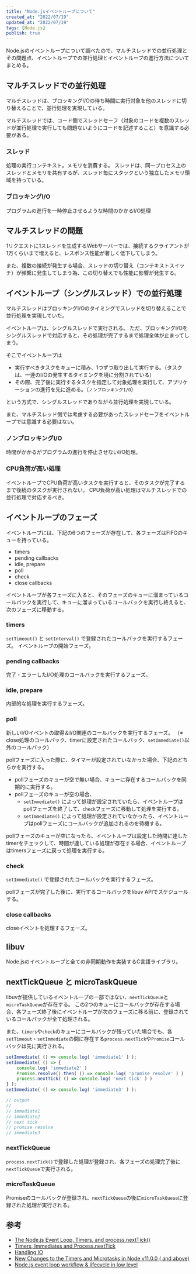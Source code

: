 ```yaml
---
title: "Node.jsイベントループについて"
created_at: "2022/07/19"
updated_at: "2022/07/19"
tags: [Node.js]
publish: true
---
```


Node.jsのイベントループについて調べたので、マルチスレッドでの並行処理とその問題点、イベントループでの並行処理とイベントループの進行方法についてまとめる。

## マルチスレッドでの並行処理

マルチスレッドは、ブロッキングI/Oの待ち時間に実行対象を他のスレッドに切り替えることで、並行処理を実現している。

マルチスレッドでは、コード側でスレッドセーフ（対象のコードを複数のスレッドが並行処理で実行しても問題ないようにコードを記述すること）を意識する必要がある。

### スレッド

処理の実行コンテキスト。メモリを消費する。
スレッドは、同一プロセス上のスレッドとメモリを共有するが、スレッド毎にスタックという独立したメモリ領域を持っている。

### ブロッキングI/O

プログラムの進行を一時停止させるような時間のかかるI/O処理

## マルチスレッドの問題

1リクエストに1スレッドを生成するWebサーバーでは、接続するクライアントが1万くらいまで増えると、レスポンス性能が著しく低下してしまう。

また、複数の接続が発生する場合、スレッドの切り替え（コンテキストスイッチ）が頻繫に発生してしまう為、この切り替えでも性能に影響が発生する。

## イベントループ（シングルスレッド）での並行処理

マルチスレッドはブロッキングI/Oのタイミングでスレッドを切り替えることで並行処理を実現していた。

イベントループは、シングルスレッドで実行される。
ただ、ブロッキングI/Oをシングルスレッドで対応すると、その処理が完了するまで処理全体が止まってしまう。

そこでイベントループは

- 実行すべきタスクをキューに積み、1つずつ取り出して実行する。（タスクは、一連のI/Oの発生するタイミングを境に分割されている）
- その際、完了後に実行するタスクを指定して対象処理を実行して、アプリケーションの進行を先に進める。（`ノンブロッキングI/O`）

という方式で、シングルスレッドでありながら並行処理を実現している。

また、マルチスレッド側では考慮する必要があったスレッドセーフをイベントループでは意識する必要はない。

### ノンブロッキングI/O

時間がかかるがプログラムの進行を停止させないI/O処理。

### CPU負荷が高い処理

イベントループでCPU負荷が高いタスクを実行すると、そのタスクが完了するまで後続のタスクが実行されない。
CPU負荷が高い処理はマルチスレッドでの並行処理で対応するべき。

## イベントループのフェーズ

イベントループには、下記の6つのフェーズが存在して、各フェーズはFIFOのキューを持っている。

- timers
- pending callbacks
- idle, prepare
- poll
- check
- close callbacks

イベントループが各フェーズに入ると、そのフェーズのキューに溜まっているコールバックを実行して、キューに溜まっているコールバックを実行し終えると、次のフェーズに移動する。

### timers

`setTimeout()` と `setInterval()` で登録されたコールバックを実行するフェーズ。
イベントループの開始フェーズ。

### pending callbacks

完了・エラーしたI/O処理のコールバックを実行するフェーズ。

### idle, prepare

内部的な処理を実行するフェーズ。

### poll

新しいI/Oイベントの取得＆I/O関連のコールバックを実行するフェーズ。
（※ close処理のコールバック、timerに設定されたコールバック、`setImmediate()`以外のコールバック）

pollフェーズに入った際に、タイマーが設定されていなかった場合、下記のどちらかを実行する。

- pollフェーズのキューが空で無い場合、キューに存在するコールバックを同期的に実行する。
- pollフェーズのキューが空の場合、
    - `setImmediate()` によって処理が設定されていたら、イベントループはpollフェーズを終了して、`check`フェーズに移動して処理を実行する。
    - `setImmediate()` によって処理が設定されていなかったら、イベントループはpollフェーズにコールバックが追加されるのを待機する。

pollフェーズのキューが空になったら、イベントループは設定した時間に達したtimerをチェックして、時間が達している処理が存在する場合、イベントループはtimersフェーズに戻って処理を実行する。

### check

`setImmediate()` で登録されたコールバックを実行するフェーズ。

pollフェーズが完了した後に、実行するコールバックをlibuv APIでスケジュールする。

### close callbacks

closeイベントを処理するフェーズ。

## libuv

Node.jsのイベントループと全ての非同期動作を実装するC言語ライブラリ。

## nextTickQueue と microTaskQueue

libuvが提供しているイベントループの一部ではない、`nextTickQueue`と`microTaskQueue`が存在する。
この2つのキューにコールバックが存在する場合、各フェーズ終了後にイベントループが次のフェーズに移る前に、登録されているコールバックが全て処理される。

また、`timers`や`check`のキューにコールバックが残っていた場合でも、各`setTimeout`・`setImmediate`の間に存在する`process.nextTick`や`Promise`コールバックは先に実行される。

```javascript
setImmediate( () => console.log( 'immediate1' ) );
setImmediate( () => {
    console.log( 'immediate2' )
    Promise.resolve().then( () => console.log( 'promise resolve' ) )
    process.nextTick( () => console.log( 'next tick' ) )
} );
setImmediate( () => console.log( 'immediate3' ) );

// output
//
// immediate1
// immediate2
// next tick
// promise resolve
// immediate3
```

### nextTickQueue

`process.nextTick()`で登録した処理が登録され、各フェーズの処理完了後に`nextTickQueue`で実行される。

### microTaskQueue

Promiseのコールバックが登録され、`nextTickQueue`の後に`microTaskQueue`に登録された処理が実行される。

## 参考

- [The Node.js Event Loop, Timers, and process.nextTick()](https://nodejs.org/ja/docs/guides/event-loop-timers-and-nexttick/)
- [Timers, Immediates and Process.nextTick](https://blog.insiderattack.net/timers-immediates-and-process-nexttick-nodejs-event-loop-part-2-2c53fd511bb3)
- [Handling IO](https://blog.insiderattack.net/handling-io-nodejs-event-loop-part-4-418062f917d1)
- [New Changes to the Timers and Microtasks in Node v11.0.0 ( and above)](https://blog.insiderattack.net/new-changes-to-timers-and-microtasks-from-node-v11-0-0-and-above-68d112743eb3)
- [Node.js event loop workflow & lifecycle in low level](https://www.voidcanvas.com/nodejs-event-loop)

